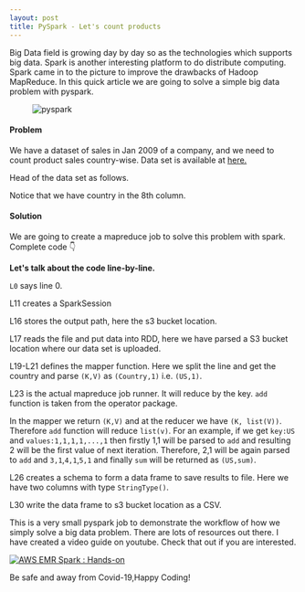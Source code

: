 ```yaml
---
layout: post
title: PySpark - Let's count products
---
```


Big Data field is growing day by day so as the technologies which supports big data. Spark is another interesting platform to
do distribute computing. Spark came in to the picture to improve the drawbacks of Hadoop MapReduce. In this quick article we are going
to solve a simple big data problem with pyspark.

<figure>
  <img src="{{ site.url }}/assets/img/pyspark.png" alt="pyspark" class="fig-img"/>
</figure>

#### Problem

We have a dataset of sales in Jan 2009 of a company, and we need to count product sales country-wise. Data set is available at [here.](https://github.com/isurunuwanthilaka/pyspark-product-count/blob/main/SalesJan2009.csv)

Head of the data set as follows.

<script src="https://gist.github.com/isurunuwanthilaka/ed3f8b6c98ea9f96aec1b4750036cb7d.js?file=SalesJan2009.csv"></script>

Notice that we have country in the 8th column.

#### Solution

We are going to create a mapreduce job to solve this problem with spark. Complete code 👇

<script src="https://gist.github.com/isurunuwanthilaka/ed3f8b6c98ea9f96aec1b4750036cb7d.js?file=spark-job.py"></script>

**Let's talk about the code line-by-line.**

`L0` says line 0.

L11 creates a SparkSession

L16 stores the output path, here the s3 bucket location.

L17 reads the file and put data into RDD, here we have parsed a S3 bucket location where our data set is uploaded.

L19-L21 defines the mapper function. Here we split the line and get the country and parse `(K,V)` as `(Country,1)` i.e. `(US,1)`.

L23 is the actual mapreduce job runner. It will reduce by the key. `add` function is taken from the operator package.

In the mapper we return `(K,V)` and at the reducer we have `(K, list(V))`. Therefore `add` function will reduce `list(v)`. For an example,
if we get `key:US` and `values:1,1,1,1,...,1` then firstly 1,1 will be parsed to `add` and resulting 2 will be the first value of next iteration. Therefore,
2,1 will be again parsed to `add` and `3,1`,`4,1`,`5,1` and finally `sum` will be returned as `(US,sum)`.

L26 creates a schema to form a data frame to save results to file. Here we have two columns with type `StringType()`.

L30 write the data frame to s3 bucket location as a CSV.

This is a very small pyspark job to demonstrate the workflow of how we simply solve a big data problem. There are lots of resources out there. I have created a
video guide on youtube. Check that out if you are interested.

[![AWS EMR Spark : Hands-on](https://img.youtube.com/vi/Jdy1L7g8N94/0.jpg)](https://www.youtube.com/watch?v=Jdy1L7g8N94)

Be safe and away from Covid-19,Happy Coding!

